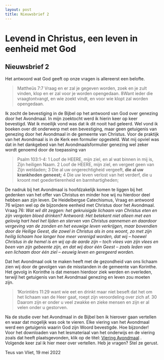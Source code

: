 ```yaml
---
layout: post
title: Nieuwsbrief 2
---
```

# Levend in Christus, een leven in eenheid met God

## Nieuwsbrief 2

Het antwoord wat God geeft op onze vragen is allereerst een belofte.
> Mattheüs 7:7 Vraag en er zal je gegeven worden, zoek en je zult vinden, klop en er zal voor je worden opengedaan. 8Want ieder die vraagt ​​ontvangt, en wie zoekt vindt, en voor wie klopt zal worden opengedaan.


Ik zocht de bevestiging in de Bijbel op het antwoord van God over genezing door het Avondmaal. In mijn zoektocht werd ik hierin keer op keer bevestigd. Wat ik moeilijk vond was dat ik dit nooit had geleerd. Wel vond ik boeken over dit onderwerp met een bevestiging, maar geen getuigenis van genezing door het Avondmaal in de gemeente van Christus. Voor de praktijk van het Avondmaal is in de Kerk een formulier opgesteld. Wat mij opviel was dat in het dankgebed van het Avondmaalsformulier genezing wel zeker wordt genoemd door de toepassing van
> Psalm 103:1-4:
1 Loof de HEERE, mijn ziel, en al wat binnen in mij is, Zijn heiligen Naam.
2 Loof de HEERE, mijn ziel, en vergeet geen van Zijn weldaden;
3 Die al uw ongerechtigheid vergeeft, **die al uw krankheden geneest;**
4 Die uw leven verlost van het verderf, die u kroont met goedertierenheid en barmhartigheden;

De nadruk bij het Avondmaal is hoofdzakelijk komen te liggen bij het gedenken van het offer van Christus en minder hoe wij nu hierdoor deel hebben aan zijn leven. 
De Heidelbergse Catechismus, Vraag en antwoord 76 wijzen wel op de bijzondere eenheid met Christus door het Avondmaal.
Vraag 76: *Wat wil dit zeggen: het gekruisigde lichaam van Christus eten en zijn vergoten bloed drinken?*
Antwoord: *Het betekent niet alleen met een gelovig hart heel het lijden en sterven van Christus aannemen en daardoor vergeving van de zonden en het eeuwige leven verkrijgen, maar bovendien door de Heilige Geest, die zowel in Christus als in ons woont, zo met zijn heilig lichaam hoe langer hoe meer verenigd worden, dat wij – hoewel Christus in de hemel is en wij op de aarde zijn – toch vlees van zijn vlees en been van zijn gebeente zijn, en dat wij door één Geest – zoals leden van een lichaam door één ziel – eeuwig leven en geregeerd worden.*
 
Dat het Avondmaal ook te maken heeft met de gezondheid van ons lichaam zien wij door de gevolgen van de misstanden in de gemeente van Korinthe. Het gevolg in Korinthe is dat mensen hierdoor ziek werden en overleden, terwijl het getuigenis van het Avondmaal genezing en leven zou moeten zijn.
>1Korintiërs 11:29 want wie eet en drinkt maar niet beseft dat het om het lichaam van de Heer gaat, roept zijn veroordeling over zich af. 30 Daarom zijn er onder u veel zwakke en zieke mensen en zijn er al velen onder u gestorven.

Na de studie over het Avondmaal in de Bijbel ben ik hierover gaan vertellen en waar dat mogelijk was ook te vieren. Elke viering van het Avondmaal werd een getuigenis waarin God zijn Woord bevestigde. Hoe bijzonder! 
Voor het downloaden van het lesmateriaal van het onderwijs en de viering zoals dat heeft plaatsgevonden, klik op de titel: [Viering Avondmaal](/assets/pdf/Viering%20Avondmaal.pdf) .
Volgende keer zal ik hier meer over vertellen. Heb je vragen? Stel ze gerust.

Teus van Vliet, 19 mei 2022